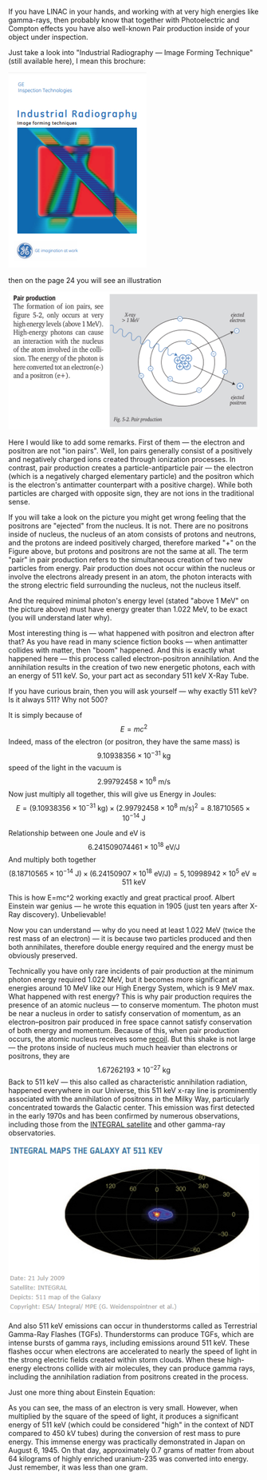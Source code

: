 If you have LINAC in your hands, and working with at very high energies like gamma-rays, then probably know that together with Photoelectric and Compton effects you have also well-known Pair production inside of your object under inspection.

Just take a look into "Industrial Radiography — Image Forming Technique" (still available here), I mean this brochure:

![image-20250112162253321](assets/image-20250112162253321.png)

then on the page 24 you will see an illustration

![image-20250112162930299](assets/image-20250112162930299.png)

Here I would like to add some remarks. First of them — the electron and positron are not "ion pairs". Well, Ion pairs generally consist of a positively and negatively charged ions created through ionization processes. In contrast, pair production creates a particle-antiparticle pair — the electron (which is a negatively charged elementary particle) and the positron which is the electron's antimatter counterpart with a positive charge). While both particles are charged with opposite sign, they are not ions in the traditional sense.

If you will take a look on the picture you might get wrong feeling that the positrons are "ejected" from the nucleus. It is not. There are no positrons inside of nucleus, the nucleus of an atom consists of protons and neutrons, and the protons are indeed positively charged, therefore marked "+" on the Figure above, but protons and positrons are not the same at all.  The term "pair" in pair production refers to the simultaneous creation of two new particles from energy. Pair production does not occur within the nucleus or involve the electrons already present in an atom, the photon interacts with the strong electric field surrounding the nucleus, not the nucleus itself.

And the required minimal photon's energy level (stated "above 1 MeV" on the picture above) must have energy greater than 1.022 MeV, to be exact (you will understand later why).

Most interesting thing is — what happened with positron and electron after that? As you have read in many science fiction books — when antimatter collides with matter, then "boom" happened. And this is exactly what happened here — this process called electron-positron annihilation. And the annihilation results in the creation of two new energetic photons, each with an energy of 511 keV. So, your part act as secondary 511 keV X-Ray Tube.

If you have curious brain, then you will ask yourself — why exactly 511 keV? Is it always 511? Why not 500?

It is simply because of 
$$
E=mc^2
$$
Indeed, mass of the electron (or positron, they have the same mass) is 
$$
9.10938356 \times 10^{-31} \text{ kg}
$$
speed of the light in the vacuum is
$$
2.99792458 \times 10^{8} \text{ m/s}
$$
Now just multiply all together, this will give us Energy in Joules:
$$
E = (9.10938356 \times 10^{-31} \text{ kg}) \times (2.99792458 \times 10^{8} \text{ m/s})^2 = 8.18710565 \times 10^{-14} \text{ J}
$$

Relationship between one Joule and eV is 
$$
6.241509074461 \times 10^{18} \text{ eV/J}
$$
And multiply both together
$$
(8.18710565 \times 10^{-14} \text{ J}) \times (6.24150907 \times 10^{18} \text{ eV/J}) = 5,10998942 \times 10^{5} \text{ eV} \approx 511 \text{ keV}
$$

This is how E=mc^2 working exactly and great  practical proof. Albert Einstein war genius — he wrote this equation in 1905 (just ten years after X-Ray discovery). Unbelievable!

Now you can understand — why do you need at least 1.022 MeV (twice the rest mass of an electron) — it is because two particles produced and then both annihilates, therefore double energy required and the energy must be obviously preserved.

Technically you have only rare incidents of pair production at the minimum photon energy required 1.022 MeV, but it becomes more significant at energies around 10 MeV like our High Energy System, which is 9 MeV max. What happened with rest energy? This is why pair production requires the presence of an atomic nucleus — to conserve momentum. The photon must be near a nucleus in order to satisfy conservation of momentum, as an electron–positron pair produced in free space cannot satisfy conservation of both energy and momentum. Because of this, when pair production occurs, the atomic nucleus receives some [recoil](https://en.wikipedia.org/wiki/Atomic_recoil). But this shake is not large — the protons inside of nucleus much much heavier than electrons or positrons, they are
$$
1.67262193 \times 10^{-27} \text{ kg}
$$
Back to 511 keV — this also called as characteristic annihilation radiation, happened everywhere in our Universe, this 511 keV x-ray line is prominently associated with the annihilation of positrons in the Milky Way, particularly concentrated towards the Galactic center. This emission was first detected in the early 1970s and has been confirmed by numerous observations, including those from the [INTEGRAL satellite](https://sci.esa.int/web/integral/-/45328-integral-maps-the-galaxy-at-511-kev) and other gamma-ray observatories.

![image-20250112195349246](assets/image-20250112195349246.png)

And also  511 keV emissions can occur in thunderstorms called as Terrestrial Gamma-Ray Flashes (TGFs). Thunderstorms can produce TGFs, which are intense bursts of gamma rays, including emissions around 511 keV. These flashes occur when electrons are accelerated to nearly the speed of light in the strong electric fields created within storm clouds. When these high-energy electrons collide with air molecules, they can produce gamma rays, including the annihilation radiation from positrons created in the process.

Just one more thing about Einstein Equation:

As you can see, the mass of an electron is very small. However, when multiplied by the square of the speed of light, it produces a significant energy of 511 keV (which could be considered "high" in the context of NDT compared to 450 kV tubes) during the conversion of rest mass to pure energy. This immense energy was practically demonstrated in Japan on August 6, 1945. On that day, approximately 0.7 grams of matter from about 64 kilograms of highly enriched uranium-235 was converted into energy. Just remember, it was less than one gram.
